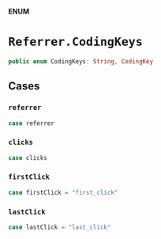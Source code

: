 **ENUM**

# `Referrer.CodingKeys`

```swift
public enum CodingKeys: String, CodingKey
```

## Cases
### `referrer`

```swift
case referrer
```

### `clicks`

```swift
case clicks
```

### `firstClick`

```swift
case firstClick = "first_click"
```

### `lastClick`

```swift
case lastClick = "last_click"
```
